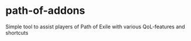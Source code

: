 # path-of-addons
Simple tool to assist players of Path of Exile with various QoL-features and shortcuts
